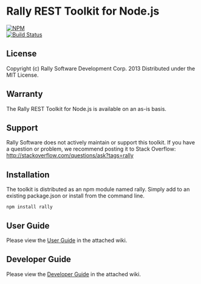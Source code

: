 # Rally REST Toolkit for Node.js
[![NPM](https://nodei.co/npm/rally.png?downloads=true&stars=true)](https://nodei.co/npm/rally/)  
[![Build Status](https://travis-ci.org/krmorse/rally-node.png?branch=master)](https://travis-ci.org/krmorse/rally-node)

## License

Copyright (c) Rally Software Development Corp. 2013 Distributed under the MIT License.

## Warranty

The Rally REST Toolkit for Node.js is available on an as-is basis.

## Support

Rally Software does not actively maintain or support this toolkit. If you have a question or problem, we recommend posting it to Stack Overflow: http://stackoverflow.com/questions/ask?tags=rally

## Installation

The toolkit is distributed as an npm module named rally.  Simply add to an existing package.json or install from the command line.
```
npm install rally
```

## User Guide
Please view the [User Guide](https://github.com/krmorse/rally-node/wiki/User-Guide) in the attached wiki.

## Developer Guide
Please view the [Developer Guide](https://github.com/krmorse/rally-node/wiki/Developer-Guide) in the attached wiki.
